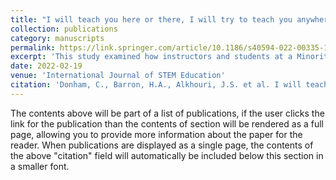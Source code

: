 ```yaml
---
title: "I will teach you here or there, I will try to teach you anywhere: perceived supports and barriers for emergency remote teaching during the COVID-19 pandemic"
collection: publications
category: manuscripts
permalink: https://link.springer.com/article/10.1186/s40594-022-00335-1
excerpt: 'This study examined how instructors and students at a Minority-Serving Institution perceived supports and barriers during the sudden shift to emergency remote teaching (ERT) during COVID-19. The research found that both groups identified more barriers than supports, highlighting issues like technological challenges and mental health strain, and emphasized the need for better institutional communication and resource access to support future emergency transitions.'
date: 2022-02-19
venue: 'International Journal of STEM Education'
citation: 'Donham, C., Barron, H.A., Alkhouri, J.S. et al. I will teach you here or there, I will try to teach you anywhere: perceived supports and barriers for emergency remote teaching during the COVID-19 pandemic. IJ STEM Ed 9, 19 (2022). https://doi.org/10.1186/s40594-022-00335-1'
---
```

The contents above will be part of a list of publications, if the user clicks the link for the publication than the contents of section will be rendered as a full page, allowing you to provide more information about the paper for the reader. When publications are displayed as a single page, the contents of the above "citation" field will automatically be included below this section in a smaller font.
